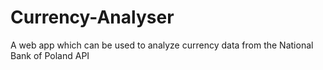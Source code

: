 # Currency-Analyser
A web app which can be used to analyze currency data from the National Bank of Poland API
